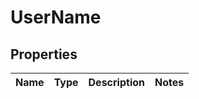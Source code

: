 
# UserName

## Properties
Name | Type | Description | Notes
------------ | ------------- | ------------- | -------------



